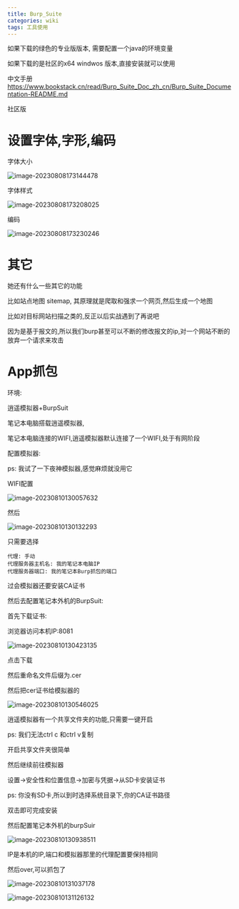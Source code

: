 ```yaml
---
title: Burp_Suite
categories: wiki
tags: 工具使用
---
```




如果下载的绿色的专业版版本, 需要配置一个java的环境变量

如果下载的是社区的x64 windwos 版本,直接安装就可以使用



中文手册 https://www.bookstack.cn/read/Burp_Suite_Doc_zh_cn/Burp_Suite_Documentation-README.md

社区版



# 设置字体,字形,编码



字体大小

![image-20230808173144478](img/image-20230808173144478.png)



字体样式

![image-20230808173208025](img/image-20230808173208025.png)

编码

![image-20230808173230246](img/image-20230808173230246.png)

# 其它

她还有什么一些其它的功能

比如站点地图 sitemap, 其原理就是爬取和强求一个网页,然后生成一个地图

比如对目标网站扫描之类的,反正以后实战遇到了再说吧

因为是基于报文的,所以我们burp甚至可以不断的修改报文的ip,对一个网站不断的放弃一个请求来攻击



# App抓包

环境: 

逍遥模拟器+BurpSuit

笔记本电脑搭载逍遥模拟器,

笔记本电脑连接的WIFI,逍遥模拟器默认连接了一个WIFI,处于有网阶段



配置模拟器:

ps: 我试了一下夜神模拟器,感觉麻烦就没用它



WIFI配置

![image-20230810130057632](img/image-20230810130057632.png)

然后

![image-20230810130132293](img/image-20230810130132293.png)

只需要选择

```
代理: 手动
代理服务器主机名: 我的笔记本电脑IP
代理服务器端口: 我的笔记本Burp抓包的端口
```

过会模拟器还要安装CA证书



然后去配置笔记本外机的BurpSuit:

首先下载证书: 

浏览器访问本机IP:8081

![image-20230810130423135](img/image-20230810130423135.png)

点击下载

然后重命名文件后缀为.cer

然后把cer证书给模拟器的

![image-20230810130546025](img/image-20230810130546025.png)

逍遥模拟器有一个共享文件夹的功能,只需要一键开启

ps: 我们无法ctrl c 和ctrl v复制

开启共享文件夹很简单

然后继续前往模拟器

设置->安全性和位置信息->加密与凭据->从SD卡安装证书

ps: 你没有SD卡,所以到时选择系统目录下,你的CA证书路径

双击即可完成安装



然后配置笔记本外机的burpSuir

![image-20230810130938511](img/image-20230810130938511.png)

IP是本机的IP,端口和模拟器那里的代理配置要保持相同

然后over,可以抓包了



![image-20230810131037178](img/image-20230810131037178.png)



![image-20230810131126132](img/image-20230810131126132.png)
